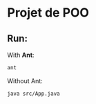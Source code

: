 # Projet de POO

## Run:

With **Ant**:
```bash
ant
```

Without Ant:
```bash
java src/App.java
```
